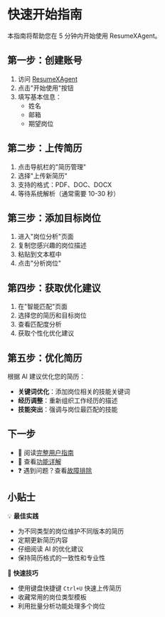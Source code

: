 # 快速开始指南

本指南将帮助您在 5 分钟内开始使用 ResumeXAgent。

## 第一步：创建账号

1. 访问 [ResumeXAgent](http://localhost:3000)
2. 点击"开始使用"按钮
3. 填写基本信息：
   - 姓名
   - 邮箱
   - 期望岗位

## 第二步：上传简历

1. 点击导航栏的"简历管理"
2. 选择"上传新简历"
3. 支持的格式：PDF、DOC、DOCX
4. 等待系统解析（通常需要 10-30 秒）

## 第三步：添加目标岗位

1. 进入"岗位分析"页面
2. 复制您感兴趣的岗位描述
3. 粘贴到文本框中
4. 点击"分析岗位"

## 第四步：获取优化建议

1. 在"智能匹配"页面
2. 选择您的简历和目标岗位
3. 查看匹配度分析
4. 获取个性化优化建议

## 第五步：优化简历

根据 AI 建议优化您的简历：

- **关键词优化**：添加岗位相关的技能关键词
- **经历调整**：重新组织工作经历的描述
- **技能突出**：强调与岗位最匹配的技能

## 下一步

- 📖 阅读[完整用户指南](./user-guide.md)
- 🔧 查看[功能详解](./features/)
- ❓ 遇到问题？查看[故障排除](./troubleshooting.md)

## 小贴士

💡 **最佳实践**

- 为不同类型的岗位维护不同版本的简历
- 定期更新简历内容
- 仔细阅读 AI 的优化建议
- 保持简历格式的一致性和专业性

🚀 **快速技巧**

- 使用键盘快捷键 `Ctrl+U` 快速上传简历
- 收藏常用的岗位类型模板
- 利用批量分析功能处理多个岗位
